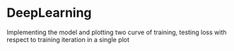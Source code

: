 # DeepLearning
Implementing the model and plotting two curve of training, testing loss with respect to training iteration in a single plot
